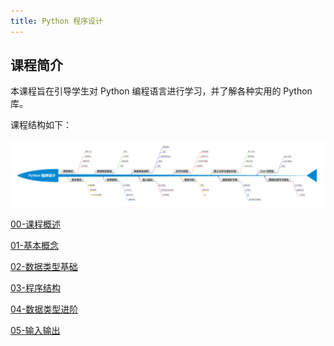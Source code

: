 ```yaml
---
title: Python 程序设计
---
```


## 课程简介

本课程旨在引导学生对 Python 编程语言进行学习，并了解各种实用的 Python 库。

课程结构如下：

<a href='/img/python.png'>![课程结构](/img/python.png)</a>

[00-课程概述](python/introduction.md)

[01-基本概念](python/basic.md)

[02-数据类型基础](python/data-types-basic.md)

[03-程序结构](python/control-flow.md)

[04-数据类型进阶](python/data-types-advanced.md)

[05-输入输出](python/io-file.md)
